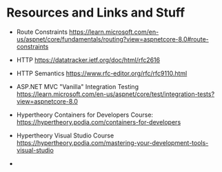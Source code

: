 # Resources and Links and Stuff

- Route Constraints https://learn.microsoft.com/en-us/aspnet/core/fundamentals/routing?view=aspnetcore-8.0#route-constraints
- HTTP https://datatracker.ietf.org/doc/html/rfc2616 
- HTTP Semantics https://www.rfc-editor.org/rfc/rfc9110.html
- ASP.NET MVC "Vanilla" Integration Testing https://learn.microsoft.com/en-us/aspnet/core/test/integration-tests?view=aspnetcore-8.0

- Hypertheory Containers for Developers Course: https://hypertheory.podia.com/containers-for-developers
- Hypertheory Visual Studio Course https://hypertheory.podia.com/mastering-your-development-tools-visual-studio

- 
